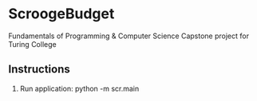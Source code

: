# ScroogeBudget
Fundamentals of Programming &amp; Computer Science Capstone project for Turing College

Instructions
-------------
1. Run application: python -m scr.main
